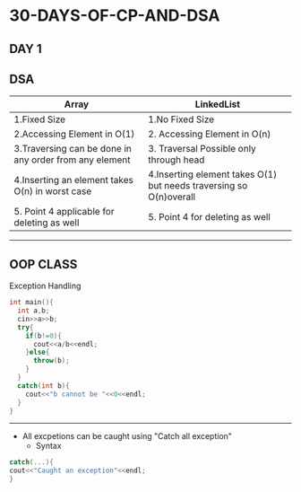 # 30-DAYS-OF-CP-AND-DSA 
DAY 1
---
DSA
---
|Array | LinkedList |
|------|------------|
|1.Fixed Size|1.No Fixed Size|
|2.Accessing Element in O(1)|2. Accessing Element in O(n)|
|3.Traversing can be done in any order from any element |3. Traversal Possible only through head|
|4.Inserting an element takes O(n) in worst case|4.Inserting element takes O(1) but needs traversing so O(n)overall|
|5. Point 4 applicable for deleting as well|5. Point 4 for deleting as well|
---
OOP CLASS
---
  Exception Handling
```cpp
int main(){
  int a,b;
  cin>>a>>b;
  try{
    if(b!=0){
      cout<<a/b<<endl;
    }else{
      throw(b);
    }
  }
  catch(int b){
    cout<<"b cannot be "<<0<<endl;
  }
}
```
---
* All excpetions can be caught using "Catch all exception"
  * Syntax
```cpp
catch(...){
cout<<"Caught an exception"<<endl;
}
```
